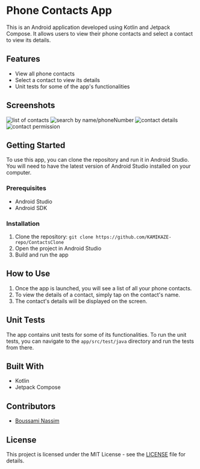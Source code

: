 # Phone Contacts App

This is an Android application developed using Kotlin and Jetpack Compose. It allows users to view their phone contacts and select a contact to view its details.

## Features
- View all phone contacts
- Select a contact to view its details
- Unit tests for some of the app's functionalities

## Screenshots
![list of contacts](/screenshot/screen_1.png)
![search by name/phoneNumber](/screenshot/screen_2.png)
![contact details](/screenshot/screen_3.png)
![contact permission](/screenshot/screen_4.png)
## Getting Started
To use this app, you can clone the repository and run it in Android Studio. You will need to have the latest version of Android Studio installed on your computer.

### Prerequisites
- Android Studio
- Android SDK

### Installation
1. Clone the repository: `git clone https://github.com/KAMIKAZE-repo/ContactsClone`
2. Open the project in Android Studio
3. Build and run the app

## How to Use
1. Once the app is launched, you will see a list of all your phone contacts.
2. To view the details of a contact, simply tap on the contact's name.
3. The contact's details will be displayed on the screen.

## Unit Tests
The app contains unit tests for some of its functionalities. To run the unit tests, you can navigate to the `app/src/test/java` directory and run the tests from there.

## Built With
- Kotlin
- Jetpack Compose

## Contributors
- [Boussami Nassim](https://github.com/KAMIKAZE-repo)

## License
This project is licensed under the MIT License - see the [LICENSE](LICENSE) file for details.